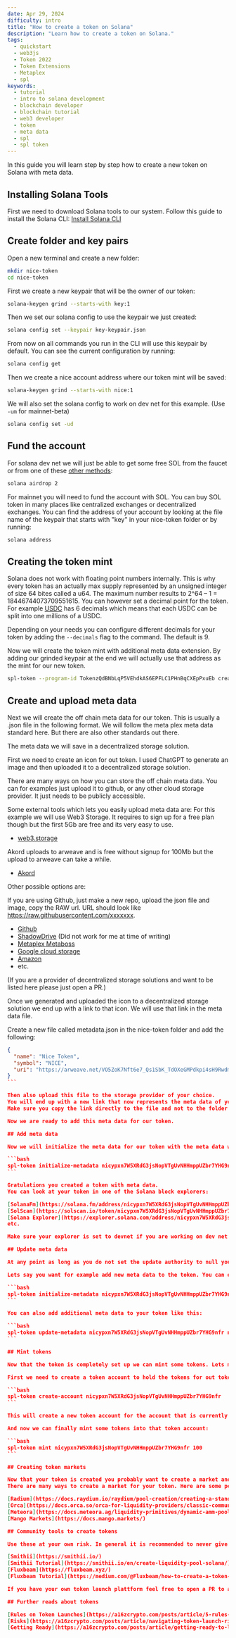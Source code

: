 ```yaml
---
date: Apr 29, 2024
difficulty: intro
title: "How to create a token on Solana"
description: "Learn how to create a token on Solana."
tags:
  - quickstart
  - web3js
  - Token 2022
  - Token Extensions
  - Metaplex
  - spl
keywords:
  - tutorial
  - intro to solana development
  - blockchain developer
  - blockchain tutorial
  - web3 developer
  - token
  - meta data
  - spl
  - spl token
---
```


In this guide you will learn step by step how to create a new token on Solana
with meta data.

## Installing Solana Tools

First we need to download Solana tools to our system. Follow this guide to
install the Solana CLI:
[Install Solana CLI](https://docs.solanalabs.com/de/cli/install#use-solanas-install-tool)

## Create folder and key pairs

Open a new terminal and create a new folder:

```bash
mkdir nice-token
cd nice-token
```

First we create a new keypair that will be the owner of our token:

```bash
solana-keygen grind --starts-with key:1
```

Then we set our solana config to use the keypair we just created:

```bash
solana config set --keypair key-keypair.json
```

From now on all commands you run in the CLI will use this keypair by default.
You can see the current configuration by running:

```bash
solana config get
```

Then we create a nice account address where our token mint will be saved:

```bash
solana-keygen grind --starts-with nice:1
```

We will also set the solana config to work on dev net for this example. (Use
`-um` for mainnet-beta)

```bash
solana config set -ud
```

## Fund the account

For solana dev net we will just be able to get some free SOL from the faucet or
from one of these
[other methods](https://solana.com/de/developers/guides/getstarted/solana-token-airdrop-and-faucets):

```bash
solana airdrop 2
```

For mainnet you will need to fund the account with SOL. You can buy SOL token in
many places like centralized exchanges or decentralized exchanges. You can find
the address of your account by looking at the file name of the keypair that
starts with "key" in your nice-token folder or by running:

```bash
solana address
```

## Creating the token mint

Solana does not work with floating point numbers internally. This is why every
token has an actually max supply represented by an unsigned integer of size 64
bites called a u64. The maximum number results to 2^64 – 1
= 18446744073709551615. You can however set a decimal point for the token. For
example
[USDC](https://explorer.solana.com/address/EPjFWdd5AufqSSqeM2qN1xzybapC8G4wEGGkZwyTDt1v)
has 6 decimals which means that each USDC can be split into one millions of a
USDC.

Depending on your needs you can configure different decimals for your token by
adding the `--decimals` flag to the command. The default is 9.

Now we will create the token mint with additional meta data extension. By adding
our grinded keypair at the end we will actually use that address as the mint for
our new token.

```bash
spl-token --program-id TokenzQdBNbLqP5VEhdkAS6EPFLC1PHnBqCXEpPxuEb create-token --enable-metadata nice-keypair.json
```

## Create and upload meta data

Next we will create the off chain meta data for our token. This is usually a
.json file in the following format. We will follow the meta plex meta data
standard here. But there are also other standards out there.

The meta data we will save in a decentralized storage solution.

First we need to create an icon for out token. I used ChatGPT to generate an
image and then uploaded it to a decentralized storage solution.

There are many ways on how you can store the off chain meta data. You can for
examples just upload it to github, or any other cloud storage provider. It just
needs to be publicly accessible.

Some external tools which lets you easily upload meta data are: For this example
we will use Web3 Storage. It requires to sign up for a free plan though but the
first 5Gb are free and its very easy to use.

- [web3.storage](web3.storage)

Akord uploads to arweave and is free without signup for 100Mb but the upload to
arweave can take a while.

- [Akord](https://akord.com/)

Other possible options are:

If you are using Github, just make a new repo, upload the json file and image,
copy the RAW url. URL should look like
https://raw.githubusercontent.com/xxxxxxx.

- [Github](https://github.com)
- [ShadowDrive](https://www.shdwdrive.com/) (Did not work for me at time of
  writing)
- [Metaplex Metaboss](https://metaplex.com/)
- [Google cloud storage](https://cloud.google.com/storage)
- [Amazon](https://aws.amazon.com/)
- etc.

(If you are a provider of decentralized storage solutions and want to be listed
here please just open a PR.)

Once we generated and uploaded the icon to a decentralized storage solution we
end up with a link to that icon. We will use that link in the meta data file.

Create a new file called metadata.json in the nice-token folder and add the
following:

````json
{
  "name": "Nice Token",
  "symbol": "NICE",
  "uri": "https://arweave.net/VO5ZoK7Nft6e7_Qs1SbK_TdOXeGMPdkpi4sH9Rwdm5Q"
}
```

Then also upload this file to the storage provider of your choice.
You will end up with a new link that now represents the meta data of your token.
Make sure you copy the link directly to the file and not to the folder or a preview page.

Now we are ready to add this meta data for our token.

## Add meta data

Now we will initialize the meta data for our token with the meta data we just created and uploaded.

```bash
spl-token initialize-metadata nicypxn7W5XRdG3jsNopVTgUvNHHmppUZbr7YHG9nfr 'Nice Token‘ NICE https://bafybeidfm65jzvz4zeesxp6ybinkitvpd27klk6yspstrtw5fuy5w27lkq.ipfs.w3s.link/metadata.json
```

Gratulations you created a token with meta data.
You can look at your token in one of the Solana block explorers:

[SolanaFm](https://solana.fm/address/nicypxn7W5XRdG3jsNopVTgUvNHHmppUZbr7YHG9nfr)
[SolScan](https://solscan.io/token/nicypxn7W5XRdG3jsNopVTgUvNHHmppUZbr7YHG9nfr)
[Solana Explorer](https://explorer.solana.com/address/nicypxn7W5XRdG3jsNopVTgUvNHHmppUZbr7YHG9nfr?cluster=devnet)
etc.

Make sure your explorer is set to devnet if you are working on dev net.

## Update meta data

At any point as long as you do not set the update authority to null you will still be able to do changes the meta data of this token.

Lets say you want for example add new meta data to the token. You can do this by running the following command:

```bash
spl-token initialize-metadata nicypxn7W5XRdG3jsNopVTgUvNHHmppUZbr7YHG9nfr uri https://bafybeidfm65jzvz4zeesxp6ybinkitvpd27klk6yspstrtw5fuy5w27lkq.ipfs.w3s.link/metadata.json
```

You can also add additional meta data to your token like this:

```bash
spl-token update-metadata nicypxn7W5XRdG3jsNopVTgUvNHHmppUZbr7YHG9nfr niceness 100%
```

## Mint tokens

Now that the token is completely set up we can mint some tokens. Lets mint 100.

First we need to create a token account to hold the tokens for out token mint:

```bash
spl-token create-account nicypxn7W5XRdG3jsNopVTgUvNHHmppUZbr7YHG9nfr
```

This will create a new token account for the account that is currently set in the solana config. You can also specify a different account by adding the address at the end of the command.

And now we can finally mint some tokens into that token account:

```bash
spl-token mint nicypxn7W5XRdG3jsNopVTgUvNHHmppUZbr7YHG9nfr 100
```

## Creating token markets

Now that your token is created you probably want to create a market and a pool for it.
There are many ways to create a market for your token. Here are some possible solutions:

[Radium](https://docs.raydium.io/raydium/pool-creation/creating-a-standard-amm-pool)
[Orca](https://docs.orca.so/orca-for-liquidity-providers/classic-community-listing/creating-a-pool-tutorial)
[Meteora](https://docs.meteora.ag/liquidity-primitives/dynamic-amm-pools/permissionless-dynamic-pools)
[Mango Markets](https://docs.mango.markets/)

## Community tools to create tokens

Use these at your own risk. In general it is recommended to never give out any private keys and using external tools may expose you to security risks and give the tool creators control over your token. These make it easy to create token, but can also come with fees.

[Smithii](https://smithii.io/)
[Smithii Tutorial](https://smithii.io/en/create-liquidity-pool-solana/)
[Fluxbeam](https://fluxbeam.xyz/)
[Fluxbeam Tutorial](https://medium.com/@Fluxbeam/how-to-create-a-token-using-fluxbeam-and-solana-token-extensions-9d1aaa8d98ea)

If you have your own token launch plattform feel free to open a PR to add it here.

## Further reads about tokens

[Rules on Token Launches](https://a16zcrypto.com/posts/article/5-rules-for-token-launches/)
[Risks](https://a16zcrypto.com/posts/article/navigating-token-launch-risks/)
[Getting Ready](https://a16zcrypto.com/posts/article/getting-ready-to-launch-a-token/)
````
